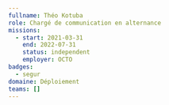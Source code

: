 ```yaml
---
fullname: Théo Kotuba
role: Chargé de communication en alternance
missions:
  - start: 2021-03-31
    end: 2022-07-31
    status: independent
    employer: OCTO
badges:
  - segur
domaine: Déploiement
teams: []
---
```

